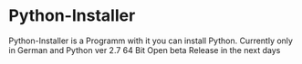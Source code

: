 # Python-Installer
Python-Installer is a Programm with it you can install Python. Currently only in German and Python ver 2.7 64 Bit
Open beta Release in the next days
